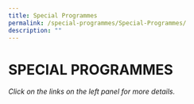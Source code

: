 ```yaml
---
title: Special Programmes
permalink: /special-programmes/Special-Programmes/
description: ""
---
```

# SPECIAL PROGRAMMES

<i>Click on the links on the left panel for more details.</i>